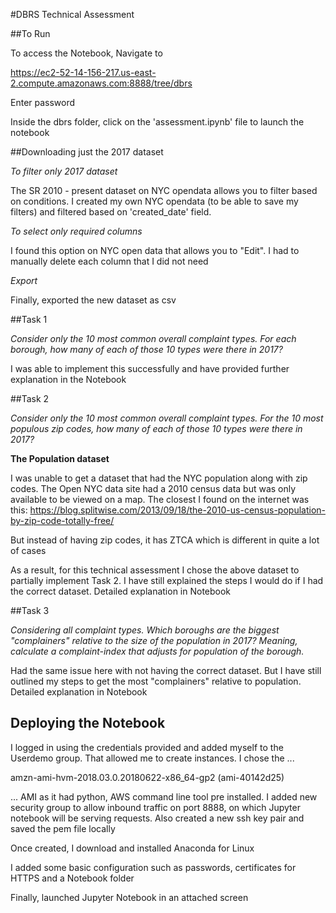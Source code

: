 #DBRS Technical Assessment

##To Run

To access the Notebook, Navigate to

https://ec2-52-14-156-217.us-east-2.compute.amazonaws.com:8888/tree/dbrs

Enter password

Inside the dbrs folder, click on the 'assessment.ipynb' file to launch the
notebook

##Downloading just the 2017 dataset

*To filter only 2017 dataset*

The SR 2010 - present dataset on NYC opendata allows you to filter based on
conditions. I created my own NYC opendata (to be able to save my filters) and
filtered based on 'created_date' field.

*To select only required columns*

I found this option on NYC open data that allows you to "Edit". I had to manually
delete each column that I did not need

*Export*

Finally, exported the new dataset as csv

##Task 1

*Consider only the 10 most common overall complaint types. For each borough, how many of each of those 10 types were there in 2017?*

I was able to implement this successfully and have provided further explanation
in the Notebook

##Task 2

*Consider only the 10 most common overall complaint types.  For the 10 most populous zip codes, how many of each of those 10 types were there in 2017?*

**The Population dataset**

I was unable to get a dataset that had the NYC population along with zip codes.
The Open NYC data site had a 2010 census data but was only available to be
viewed on a map. The closest I found on the internet was this:
https://blog.splitwise.com/2013/09/18/the-2010-us-census-population-by-zip-code-totally-free/

But instead of having zip codes, it has ZTCA which is different in quite a lot
of cases

As a result, for this technical assessment I chose the above dataset to partially
implement Task 2. I have still explained the steps I would do if I had the
correct dataset. Detailed explanation in Notebook

##Task 3

*Considering all complaint types. Which boroughs are the biggest "complainers" relative to the size of the population in 2017? Meaning, calculate a complaint-index that adjusts for population of the borough.*

Had the same issue here with not having the correct dataset. But I have still
outlined my steps to get the most "complainers" relative to population. Detailed
explanation in Notebook

## Deploying the Notebook

I logged in using the credentials provided and added myself to the Userdemo group.
That allowed me to create instances. I chose the ...

amzn-ami-hvm-2018.03.0.20180622-x86_64-gp2 (ami-40142d25)

... AMI as it had python, AWS command line tool pre installed. I added new security
group to allow inbound traffic on port 8888, on which Jupyter notebook will be serving
requests. Also created a new ssh key pair and saved the pem file locally

Once created, I download and installed Anaconda for Linux

I added some basic configuration such as passwords, certificates for HTTPS and
a Notebook folder

Finally, launched Jupyter Notebook in an attached screen
